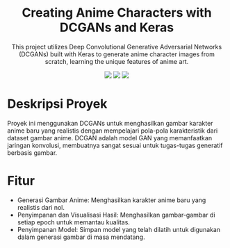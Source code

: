 <h1 align="center"> Creating Anime Characters with DCGANs and Keras </h1> <p align="center"> This project utilizes Deep Convolutional Generative Adversarial Networks (DCGANs) built with Keras to generate anime character images from scratch, learning the unique features of anime art.</p> <div align="center"> <img src="https://img.shields.io/badge/python-3670A0?style=for-the-badge&logo=python&logoColor=ffdd54"> <img src="https://img.shields.io/badge/keras-D00000?style=for-the-badge&logo=keras&logoColor=white"> <img src="https://img.shields.io/badge/tensorflow-FF6F00?style=for-the-badge&logo=tensorflow&logoColor=white"> </div>

# Deskripsi Proyek
Proyek ini menggunakan DCGANs untuk menghasilkan gambar karakter anime baru yang realistis dengan mempelajari pola-pola karakteristik dari dataset gambar anime. DCGAN adalah model GAN yang memanfaatkan jaringan konvolusi, membuatnya sangat sesuai untuk tugas-tugas generatif berbasis gambar.

# Fitur
- Generasi Gambar Anime: Menghasilkan karakter anime baru yang realistis dari nol.
- Penyimpanan dan Visualisasi Hasil: Menghasilkan gambar-gambar di setiap epoch untuk memantau kualitas.
- Penyimpanan Model: Simpan model yang telah dilatih untuk digunakan dalam generasi gambar di masa mendatang.

